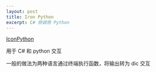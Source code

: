```yaml
---
layout: post
title: Iron Python
excerpt: C# 侧调用 Python
---
```




[IconPython](https://ironpython.net/)

用于 C# 和 python 交互

一般的做法为两种语言通过终端执行函数，将输出转为 dic 交互

